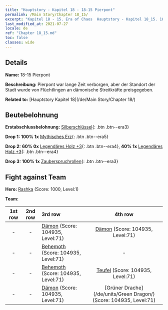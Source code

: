 ```yaml
---
title: "Hauptstory - Kapitel 18 - 18-15 Pierpont"
permalink: /Main Story/Chapter 18_15/
excerpt: "Kapitel 18 - 15. Era of Chaos  Hauptstory - Kapitel 18_15. 18-15 Pierpont"
last_modified_at: 2021-07-27
locale: de
ref: "Chapter 18_15.md"
toc: false
classes: wide
---
```


## Details

 **Name:** 18-15 Pierpont

 **Beschreibung:** Pierpont war lange Zeit verborgen, aber der Standort der Stadt wurde von Flüchtlingen an dämonische Streitkräfte preisgegeben.

 **Related to:** [Hauptstory Kapitel 18](/de/Main Story/Chapter 18/)

## Beutebelohnung

 **Erstabschlussbelohnung:** [Silberschlüssel](/ItemsDE/con_693/){: .btn .btn--era3}

 **Drop 1:** **100% 1x** [Mythisches Erz](/ItemsDE/mat_61/){: .btn .btn--era5}

 **Drop 2:** **60% 0x** [Legendäres Holz +3](/ItemsDE/mat_55/){: .btn .btn--era4}, **40% 1x** [Legendäres Holz +3](/ItemsDE/mat_55/){: .btn .btn--era4}

 **Drop 3:** **100% 1x** [Zauberspruchrollen](/ItemsDE/con_694/){: .btn .btn--era3}


## Fight against Team
 **Hero:** [Rashka](/de/heroes/Rashka/) (Score: 1000, Level:1)

 **Team:**


  | 1st row | 2nd row | 3rd row | 4th row |
  |:----:|:----:|:----|:----:|
  | - | - | [Dämon](/de/units/Demon/) (Score: 104935, Level:71)  | [Dämon](/de/units/Demon/) (Score: 104935, Level:71)  |
  | - | - | [Behemoth](/de/units/Behemoth/) (Score: 104935, Level:71)  | - |
  | - | - | [Behemoth](/de/units/Behemoth/) (Score: 104935, Level:71)  | [Teufel](/de/units/Devil/) (Score: 104935, Level:71)  |
  | - | - | [Dämon](/de/units/Demon/) (Score: 104935, Level:71)  | [Grüner Drache](/de/units/Green Dragon/) (Score: 104935, Level:71)  |



